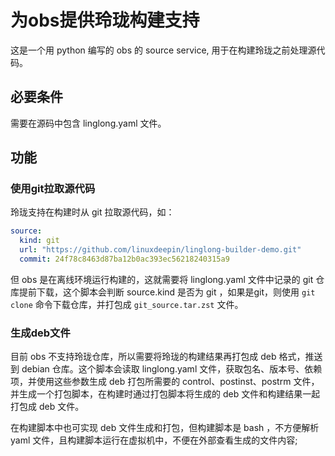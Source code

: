 # 为obs提供玲珑构建支持

这是一个用 python 编写的 obs 的 source service, 用于在构建玲珑之前处理源代码。

## 必要条件

需要在源码中包含 linglong.yaml 文件。

## 功能

### 使用git拉取源代码

玲珑支持在构建时从 git 拉取源代码，如：

```yaml
source:
  kind: git
  url: "https://github.com/linuxdeepin/linglong-builder-demo.git"
  commit: 24f78c8463d87ba12b0ac393ec56218240315a9
```

但 obs 是在离线环境运行构建的，这就需要将 linglong.yaml 文件中记录的 git 仓库提前下载，这个脚本会判断 source.kind 是否为 git ，如果是git，则使用 `git clone` 命令下载仓库，并打包成 `git_source.tar.zst` 文件。

### 生成deb文件

目前 obs 不支持玲珑仓库，所以需要将玲珑的构建结果再打包成 deb 格式，推送到 debian 仓库。这个脚本会读取 linglong.yaml 文件，获取包名、版本号、依赖项，并使用这些参数生成 deb 打包所需要的 control、postinst、postrm 文件，并生成一个打包脚本，在构建时通过打包脚本将生成的 deb 文件和构建结果一起打包成 deb 文件。

在构建脚本中也可实现 deb 文件生成和打包，但构建脚本是 bash ，不方便解析 yaml 文件，且构建脚本运行在虚拟机中，不便在外部查看生成的文件内容;
